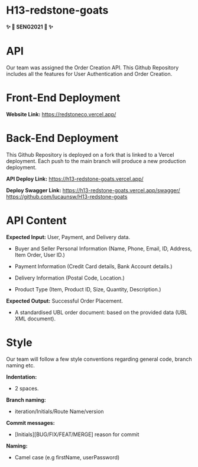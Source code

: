 # H13-redstone-goats
**✨ 💖  SENG2021 💖  ✨**

# API 
Our team was assigned the Order Creation API. This Github Repository includes all the features for User Authentication and Order Creation. 

# Front-End Deployment

**Website Link:** https://redstoneco.vercel.app/

# Back-End Deployment
This Github Repository is deployed on a fork that is linked to a Vercel deployment. Each push to the main branch will produce a new production deployment.

**API Deploy Link:** https://h13-redstone-goats.vercel.app/

**Deploy Swagger Link:** https://h13-redstone-goats.vercel.app/swagger/
https://github.com/lucaunsw/H13-redstone-goats
# API Content

**Expected Input:** User, Payment, and Delivery data.

  - Buyer and Seller Personal Information (Name, Phone, Email, ID, Address, Item Order, User ID.)

  - Payment Information (Credit Card details, Bank Account details.)

  - Delivery Information (Postal Code, Location.)

  - Product Type (Item, Product ID, Size, Quantity, Description.)

**Expected Output:** Successful Order Placement.

  - A standardised UBL order document: based on the provided data (UBL XML document).

# Style
Our team will follow a few style conventions regarding general code, branch naming etc.

**Indentation:**
  - 2 spaces.

**Branch naming:**
  - iteration/Initials/Route Name/version

**Commit messages:**
  - [Initials][BUG/FIX/FEAT/MERGE] reason for commit

**Naming:**
  - Camel case (e.g firstName, userPassword)
